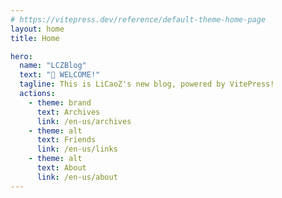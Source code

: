 ```yaml
---
# https://vitepress.dev/reference/default-theme-home-page
layout: home
title: Home

hero:
  name: "LCZBlog"
  text: "👋 WELCOME!"
  tagline: This is LiCaoZ's new blog, powered by VitePress!
  actions:
    - theme: brand
      text: Archives
      link: /en-us/archives
    - theme: alt
      text: Friends
      link: /en-us/links
    - theme: alt
      text: About
      link: /en-us/about
---
```

